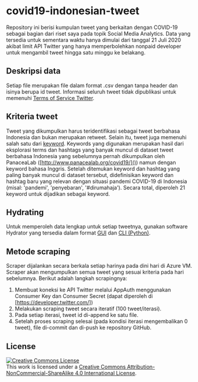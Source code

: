 # covid19-indonesian-tweet

Repository ini berisi kumpulan tweet yang berkaitan dengan COVID-19 sebagai bagian dari 
riset saya pada topik Social Media Analytics. Data yang tersedia untuk sementara waktu 
hanya dimulai dari tanggal 21 Juli 2020 akibat limit API Twitter yang hanya memperbolehkan 
nonpaid developer untuk mengambil tweet hingga satu minggu ke belakang.

## Deskripsi data

Setiap file merupakan file dalam format .csv dengan tanpa header dan isinya berupa id tweet. 
Informasi seluruh tweet tidak dipublikasi untuk memenuhi 
[Terms of Service Twitter](https://developer.twitter.com/en/developer-terms/agreement-and-policy).

## Kriteria tweet

Tweet yang dikumpulkan harus teridentifikasi sebagai tweet berbahasa Indonesia dan bukan merupakan retweet. 
Selain itu, tweet juga memenuhi salah satu dari [keyword](./keywords.txt). Keywords yang digunakan 
merupakan hasil dari eksplorasi terms dan hashtags yang banyak muncul di dataset tweet berbahasa Indonesia
yang sebelumnya pernah dikumpulkan oleh PanaceaLab ([http://www.panacealab.org/covid19/]()) namun 
dengan keyword bahasa Inggris. Setelah ditemukan keyword dan hashtag yang paling banyak muncul di 
dataset tersebut, didefinisikan keyword dan hashtag baru yang relevan dengan situasi pandemi COVID-19
di Indonesia (misal: 'pandemi', 'penyebaran', '#dirumahaja'). Secara total, diperoleh 21 keyword untuk
dijadikan sebagai keyword.

## Hydrating

Untuk memperoleh data lengkap untuk setiap tweetnya, gunakan software Hydrator yang tersedia dalam 
format [GUI](https://github.com/DocNow/hydrator) dan [CLI (Python)](https://github.com/DocNow/twarc).

## Metode scraping

Scraper dijalankan secara berkala setiap harinya pada dini hari di Azure VM. Scraper akan mengumpulkan
semua tweet yang sesuai kriteria pada hari sebelumnya. Berikut adalah langkah scrapingnya:
1. Membuat koneksi ke API Twitter melalui AppAuth menggunakan Consumer Key dan Consumer Secret (dapat diperoleh di [https://developer.twitter.com/])
2. Melakukan scraping tweet secara iteratif (100 tweet/iterasi).
3. Pada setiap iterasi, tweet id di-append ke satu file.
4. Setelah proses scraping selesai (pada kondisi iterasi mengembalikan 0 tweet), 
file di-commit dan di-push ke repository GitHub.

## License
<a rel="license" href="http://creativecommons.org/licenses/by-nc-sa/4.0/"><img alt="Creative Commons License" style="border-width:0" src="https://i.creativecommons.org/l/by-nc-sa/4.0/88x31.png" /></a><br />This work is licensed under a <a rel="license" href="http://creativecommons.org/licenses/by-nc-sa/4.0/">Creative Commons Attribution-NonCommercial-ShareAlike 4.0 International License</a>.
